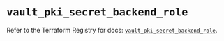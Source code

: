 # `vault_pki_secret_backend_role`

Refer to the Terraform Registry for docs: [`vault_pki_secret_backend_role`](https://registry.terraform.io/providers/hashicorp/vault/4.0.0/docs/resources/pki_secret_backend_role).
